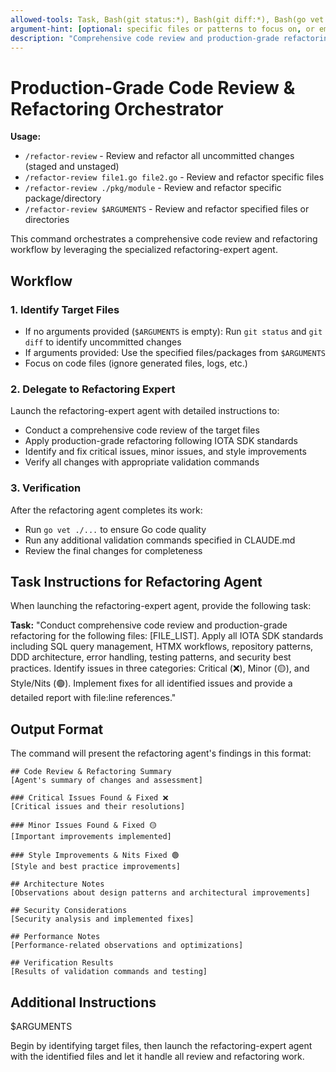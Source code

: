 ```yaml
---
allowed-tools: Task, Bash(git status:*), Bash(git diff:*), Bash(go vet:*), Bash(make:*), Read, Glob
argument-hint: [optional: specific files or patterns to focus on, or empty for uncommitted changes]
description: "Comprehensive code review and production-grade refactoring orchestrator - /refactor-review [files/packages] or /refactor-review for uncommitted changes"
---
```


# Production-Grade Code Review & Refactoring Orchestrator

**Usage:**
- `/refactor-review` - Review and refactor all uncommitted changes (staged and unstaged)
- `/refactor-review file1.go file2.go` - Review and refactor specific files
- `/refactor-review ./pkg/module` - Review and refactor specific package/directory
- `/refactor-review $ARGUMENTS` - Review and refactor specified files or directories

This command orchestrates a comprehensive code review and refactoring workflow by leveraging the specialized refactoring-expert agent.

## Workflow

### 1. Identify Target Files
- If no arguments provided (`$ARGUMENTS` is empty): Run `git status` and `git diff` to identify uncommitted changes
- If arguments provided: Use the specified files/packages from `$ARGUMENTS`
- Focus on code files (ignore generated files, logs, etc.)

### 2. Delegate to Refactoring Expert
Launch the refactoring-expert agent with detailed instructions to:
- Conduct a comprehensive code review of the target files
- Apply production-grade refactoring following IOTA SDK standards
- Identify and fix critical issues, minor issues, and style improvements
- Verify all changes with appropriate validation commands

### 3. Verification
After the refactoring agent completes its work:
- Run `go vet ./...` to ensure Go code quality
- Run any additional validation commands specified in CLAUDE.md
- Review the final changes for completeness

## Task Instructions for Refactoring Agent

When launching the refactoring-expert agent, provide the following task:

**Task:** "Conduct comprehensive code review and production-grade refactoring for the following files: [FILE_LIST]. Apply all IOTA SDK standards including SQL query management, HTMX workflows, repository patterns, DDD architecture, error handling, testing patterns, and security best practices. Identify issues in three categories: Critical (❌), Minor (🟡), and Style/Nits (🟢). Implement fixes for all identified issues and provide a detailed report with file:line references."

## Output Format

The command will present the refactoring agent's findings in this format:

```
## Code Review & Refactoring Summary
[Agent's summary of changes and assessment]

### Critical Issues Found & Fixed ❌
[Critical issues and their resolutions]

### Minor Issues Found & Fixed 🟡  
[Important improvements implemented]

### Style Improvements & Nits Fixed 🟢
[Style and best practice improvements]

## Architecture Notes
[Observations about design patterns and architectural improvements]

## Security Considerations
[Security analysis and implemented fixes]

## Performance Notes
[Performance-related observations and optimizations]

## Verification Results
[Results of validation commands and testing]
```

## Additional Instructions

$ARGUMENTS

Begin by identifying target files, then launch the refactoring-expert agent with the identified files and let it handle all review and refactoring work.